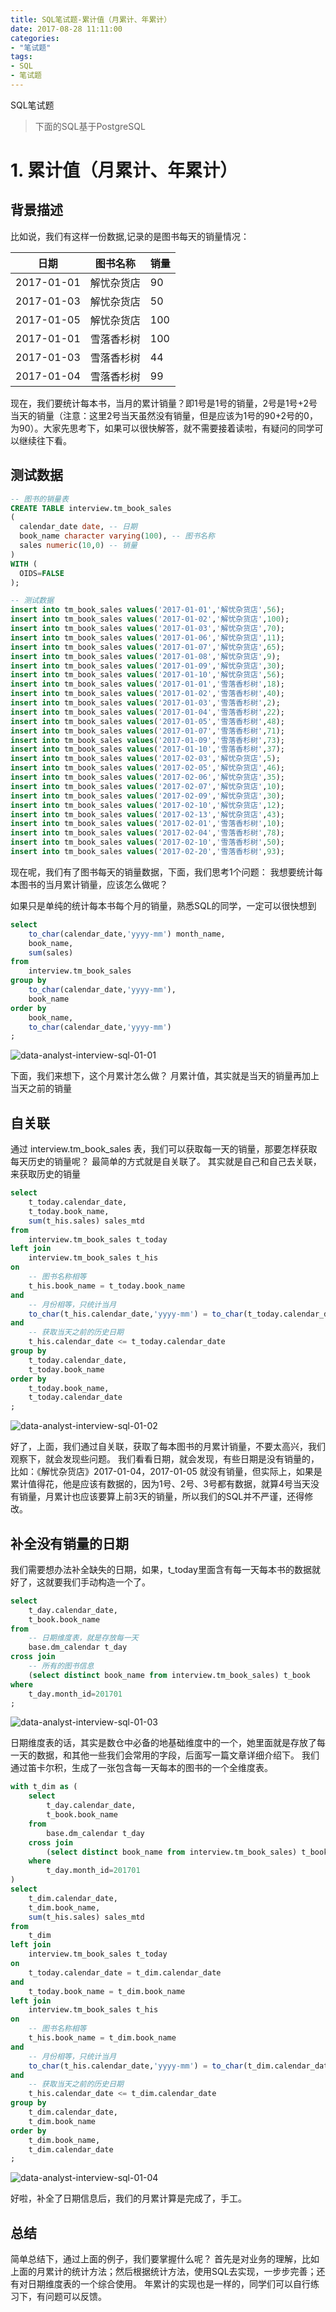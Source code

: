 ```yaml
---
title: SQL笔试题-累计值（月累计、年累计）
date: 2017-08-28 11:11:00
categories:
- "笔试题"
tags:
- SQL
- 笔试题
---
```

SQL笔试题

> 下面的SQL基于PostgreSQL

# 1. 累计值（月累计、年累计）

## 背景描述
比如说，我们有这样一份数据,记录的是图书每天的销量情况：

日期 | 图书名称 | 销量
---|---|---
2017-01-01 | 解忧杂货店 | 90
2017-01-03 | 解忧杂货店 | 50
2017-01-05 | 解忧杂货店 | 100
2017-01-01 | 雪落香杉树 | 100
2017-01-03 | 雪落香杉树 | 44
2017-01-04 | 雪落香杉树 | 99

现在，我们要统计每本书，当月的累计销量？即1号是1号的销量，2号是1号+2号当天的销量（注意：这里2号当天虽然没有销量，但是应该为1号的90+2号的0，为90）。大家先思考下，如果可以很快解答，就不需要接着读啦，有疑问的同学可以继续往下看。


## 测试数据
``` sql
-- 图书的销量表
CREATE TABLE interview.tm_book_sales
(
  calendar_date date, -- 日期
  book_name character varying(100), -- 图书名称
  sales numeric(10,0) -- 销量
)
WITH (
  OIDS=FALSE
);

-- 测试数据
insert into tm_book_sales values('2017-01-01','解忧杂货店',56);
insert into tm_book_sales values('2017-01-02','解忧杂货店',100);
insert into tm_book_sales values('2017-01-03','解忧杂货店',70);
insert into tm_book_sales values('2017-01-06','解忧杂货店',11);
insert into tm_book_sales values('2017-01-07','解忧杂货店',65);
insert into tm_book_sales values('2017-01-08','解忧杂货店',9);
insert into tm_book_sales values('2017-01-09','解忧杂货店',30);
insert into tm_book_sales values('2017-01-10','解忧杂货店',56);
insert into tm_book_sales values('2017-01-01','雪落香杉树',18);
insert into tm_book_sales values('2017-01-02','雪落香杉树',40);
insert into tm_book_sales values('2017-01-03','雪落香杉树',2);
insert into tm_book_sales values('2017-01-04','雪落香杉树',22);
insert into tm_book_sales values('2017-01-05','雪落香杉树',48);
insert into tm_book_sales values('2017-01-07','雪落香杉树',71);
insert into tm_book_sales values('2017-01-09','雪落香杉树',73);
insert into tm_book_sales values('2017-01-10','雪落香杉树',37);
insert into tm_book_sales values('2017-02-03','解忧杂货店',5);
insert into tm_book_sales values('2017-02-05','解忧杂货店',46);
insert into tm_book_sales values('2017-02-06','解忧杂货店',35);
insert into tm_book_sales values('2017-02-07','解忧杂货店',10);
insert into tm_book_sales values('2017-02-09','解忧杂货店',30);
insert into tm_book_sales values('2017-02-10','解忧杂货店',12);
insert into tm_book_sales values('2017-02-13','解忧杂货店',43);
insert into tm_book_sales values('2017-02-01','雪落香杉树',10);
insert into tm_book_sales values('2017-02-04','雪落香杉树',78);
insert into tm_book_sales values('2017-02-10','雪落香杉树',50);
insert into tm_book_sales values('2017-02-20','雪落香杉树',93);
```

现在呢，我们有了图书每天的销量数据，下面，我们思考1个问题：
我想要统计每本图书的当月累计销量，应该怎么做呢？

<!-- more -->

如果只是单纯的统计每本书每个月的销量，熟悉SQL的同学，一定可以很快想到
``` sql
select 
	to_char(calendar_date,'yyyy-mm') month_name,
	book_name,
	sum(sales) 
from 
	interview.tm_book_sales 
group by
	to_char(calendar_date,'yyyy-mm'),
	book_name
order by 
	book_name,
	to_char(calendar_date,'yyyy-mm')
;

```
![data-analyst-interview-sql-01-01](http://7xl61k.com1.z0.glb.clouddn.com/data-analyst-interview-sql-01-01.png-blog.photo)

下面，我们来想下，这个月累计怎么做？
月累计值，其实就是当天的销量再加上当天之前的销量

## 自关联
通过 interview.tm_book_sales 表，我们可以获取每一天的销量，那要怎样获取每天历史的销量呢？
最简单的方式就是自关联了。
其实就是自己和自己去关联，来获取历史的销量
``` sql
select 
	t_today.calendar_date,
	t_today.book_name,
	sum(t_his.sales) sales_mtd
from 
	interview.tm_book_sales t_today
left join 
	interview.tm_book_sales t_his
on
	-- 图书名称相等
	t_his.book_name = t_today.book_name 
and 
	-- 月份相等，只统计当月
	to_char(t_his.calendar_date,'yyyy-mm') = to_char(t_today.calendar_date,'yyyy-mm')
and
	-- 获取当天之前的历史日期
	t_his.calendar_date <= t_today.calendar_date
group by
	t_today.calendar_date,
	t_today.book_name
order by 
	t_today.book_name,
	t_today.calendar_date
;
```
![data-analyst-interview-sql-01-02](http://7xl61k.com1.z0.glb.clouddn.com/data-analyst-interview-sql-01-02.png-blog.photo)

好了，上面，我们通过自关联，获取了每本图书的月累计销量，不要太高兴，我们观察下，就会发现些问题。
我们看看日期，就会发现，有些日期是没有销量的，比如：《解忧杂货店》2017-01-04，2017-01-05 就没有销量，但实际上，如果是累计值得花，他是应该有数据的，因为1号、2号、3号都有数据，就算4号当天没有销量，月累计也应该要算上前3天的销量，所以我们的SQL并不严谨，还得修改。

## 补全没有销量的日期
我们需要想办法补全缺失的日期，如果，t_today里面含有每一天每本书的数据就好了，这就要我们手动构造一个了。
``` sql
select 
	t_day.calendar_date,
	t_book.book_name
from
    -- 日期维度表，就是存放每一天
	base.dm_calendar t_day
cross join 
    -- 所有的图书信息
	(select distinct book_name from interview.tm_book_sales) t_book
where 
	t_day.month_id=201701
;
```
![data-analyst-interview-sql-01-03](http://7xl61k.com1.z0.glb.clouddn.com/data-analyst-interview-sql-01-03.png-blog.photo)

日期维度表的话，其实是数仓中必备的地基础维度中的一个，她里面就是存放了每一天的数据，和其他一些我们会常用的字段，后面写一篇文章详细介绍下。
我们通过笛卡尔积，生成了一张包含每一天每本的图书的一个全维度表。
``` sql
with t_dim as (
	select 
		t_day.calendar_date,
		t_book.book_name
	from 
		base.dm_calendar t_day
	cross join 
		(select distinct book_name from interview.tm_book_sales) t_book
	where 
		t_day.month_id=201701
)
select 
	t_dim.calendar_date,
	t_dim.book_name,
	sum(t_his.sales) sales_mtd
from 
	t_dim
left join 	
	interview.tm_book_sales t_today
on 
	t_today.calendar_date = t_dim.calendar_date
and
	t_today.book_name = t_dim.book_name
left join 
	interview.tm_book_sales t_his
on
	-- 图书名称相等
	t_his.book_name = t_dim.book_name 
and 
	-- 月份相等，只统计当月
	to_char(t_his.calendar_date,'yyyy-mm') = to_char(t_dim.calendar_date,'yyyy-mm')
and
	-- 获取当天之前的历史日期
	t_his.calendar_date <= t_dim.calendar_date
group by
	t_dim.calendar_date,
	t_dim.book_name
order by 
	t_dim.book_name,
	t_dim.calendar_date
;
```
![data-analyst-interview-sql-01-04](http://7xl61k.com1.z0.glb.clouddn.com/data-analyst-interview-sql-01-04.png-blog.photo)

好啦，补全了日期信息后，我们的月累计算是完成了，手工。

## 总结
简单总结下，通过上面的例子，我们要掌握什么呢？
首先是对业务的理解，比如上面的月累计的统计方法；然后根据统计方法，使用SQL去实现，一步步完善；还有对日期维度表的一个综合使用。
年累计的实现也是一样的，同学们可以自行练习下，有问题可以反馈。